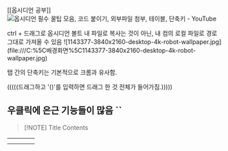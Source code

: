 [[옵시디언 공부]]
![옵시디언 필수 꿀팁 모음, 코드 붙이기, 외부파일 첨부, 테이블, 단축키 - YouTube](https://www.youtube.com/watch?v=1MjoF0dqiKQ&list=PL-KPFbwFiAWA3bR3QSK3w6r_XM0KRzEFl&index=13)

ctrl + 드래그로 옵시디언 볼트 내 파일로 복사는 것이 아닌, 내 컴의 로컬 파일로 경로 그대로 가져올 수 있음
\!\[1143377-3840x2160-desktop-4k-robot-wallpaper.jpg](file:///C:%5C배경화면%5C1143377-3840x2160-desktop-4k-robot-wallpaper.jpg)

탭 간의 단축키는 기본적으로 크롬과 유사함.

(((((드래그하고 '()'를 입력하면 드래그 한 것 전체가 들어가짐.)))))

우클릭에 은근 기능들이 많음
``
---
> [!NOTE] Title
> Contents

|     |     |     |     |
| --- | --- | --- | --- |
|     |     |     |     |
|     |     |     |     |
